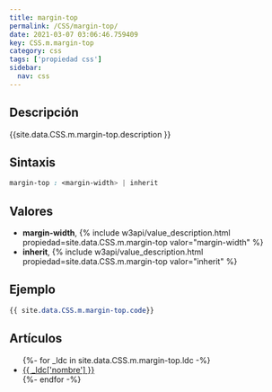 ```yaml
---
title: margin-top
permalink: /CSS/margin-top/
date: 2021-03-07 03:06:46.759409
key: CSS.m.margin-top
category: css
tags: ['propiedad css']
sidebar: 
  nav: css
---
```


## Descripción
{{site.data.CSS.m.margin-top.description }}

## Sintaxis
~~~css
margin-top : <margin-width> | inherit
~~~

## Valores
* **margin-width**,  {% include w3api/value_description.html propiedad=site.data.CSS.m.margin-top valor="margin-width" %}
* **inherit**,  {% include w3api/value_description.html propiedad=site.data.CSS.m.margin-top valor="inherit" %}

## Ejemplo
~~~css
{{ site.data.CSS.m.margin-top.code}}
~~~

## Artículos
<ul>
{%- for _ldc in site.data.CSS.m.margin-top.ldc -%}
   <li>
       <a href="{{_ldc['url'] }}">{{ _ldc['nombre'] }}</a>
   </li>
{%- endfor -%}
</ul>

